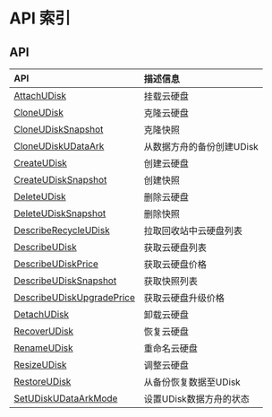 # API 索引



## API

| API | 描述信息 |
|:---|:---|
|[AttachUDisk](api/udisk-api/attach_udisk)|挂载云硬盘|
|[CloneUDisk](api/udisk-api/clone_udisk)|克隆云硬盘|
|[CloneUDiskSnapshot](api/udisk-api/clone_udisk_snapshot)|克隆快照|
|[CloneUDiskUDataArk](api/udisk-api/clone_udisk_udataark)|从数据方舟的备份创建UDisk|
|[CreateUDisk](api/udisk-api/create_udisk)|创建云硬盘|
|[CreateUDiskSnapshot](api/udisk-api/create_udisk_snapshot)|创建快照|
|[DeleteUDisk](api/udisk-api/delete_udisk)|删除云硬盘|
|[DeleteUDiskSnapshot](api/udisk-api/delete_udisk_snapshot)|删除快照|
|[DescribeRecycleUDisk](api/udisk-api/describe_recycle_udisk)|拉取回收站中云硬盘列表|
|[DescribeUDisk](api/udisk-api/describe_udisk)|获取云硬盘列表|
|[DescribeUDiskPrice](api/udisk-api/describe_udisk_price)|获取云硬盘价格|
|[DescribeUDiskSnapshot](api/udisk-api/describe_udisk_snapshot)|获取快照列表|
|[DescribeUDiskUpgradePrice](api/udisk-api/describe_udisk_upgrade_price)|获取云硬盘升级价格|
|[DetachUDisk](api/udisk-api/detach_udisk)|卸载云硬盘|
|[RecoverUDisk](api/udisk-api/recover_udisk)|恢复云硬盘|
|[RenameUDisk](api/udisk-api/rename_udisk)|重命名云硬盘|
|[ResizeUDisk](api/udisk-api/resize_udisk)|调整云硬盘|
|[RestoreUDisk](api/udisk-api/restore_udisk)|从备份恢复数据至UDisk|
|[SetUDiskUDataArkMode](api/udisk-api/set_udisk_udataark_mode)|设置UDisk数据方舟的状态|



